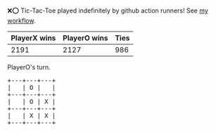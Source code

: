:x::o: Tic-Tac-Toe played indefinitely by github action runners! See [my workflow](.github/workflows/play.yaml).

|PlayerX wins|PlayerO wins|Ties|
|-|-|-|
|2191|2127|986|

PlayerO's turn.

<pre>
+---+---+---+
|   | O |   |
+---+---+---+
|   | O | X |
+---+---+---+
|   | X | X |
+---+---+---+
</pre>